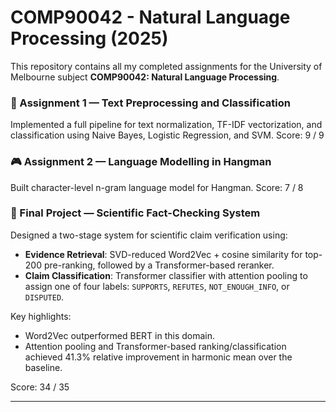 # COMP90042 - Natural Language Processing (2025)

This repository contains all my completed assignments for the University of Melbourne subject **COMP90042: Natural Language Processing**.

### 🧹 Assignment 1 — Text Preprocessing and Classification
Implemented a full pipeline for text normalization, TF-IDF vectorization, and classification using Naive Bayes, Logistic Regression, and SVM.  Score: 9 / 9

### 🎮 Assignment 2 — Language Modelling in Hangman
Built character-level n-gram language model for Hangman. Score: 7 / 8

### 🧠 Final Project — Scientific Fact-Checking System
Designed a two-stage system for scientific claim verification using:

- **Evidence Retrieval**: SVD-reduced Word2Vec + cosine similarity for top-200 pre-ranking, followed by a Transformer-based reranker.
- **Claim Classification**: Transformer classifier with attention pooling to assign one of four labels: `SUPPORTS`, `REFUTES`, `NOT_ENOUGH_INFO`, or `DISPUTED`.

Key highlights:

- Word2Vec outperformed BERT in this domain.
- Attention pooling and Transformer-based ranking/classification achieved 41.3% relative improvement in harmonic mean over the baseline.

Score: 34 / 35

---



